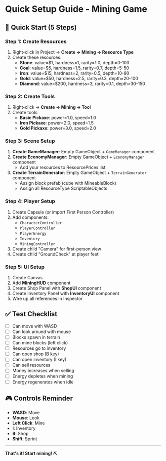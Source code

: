 # Quick Setup Guide - Mining Game

## 🎯 Quick Start (5 Steps)

### Step 1: Create Resources
1. Right-click in Project → **Create → Mining → Resource Type**
2. Create these resources:
   - **Stone**: value=$1, hardness=1, rarity=1.0, depth=0-100
   - **Coal**: value=$5, hardness=1.5, rarity=0.7, depth=5-50
   - **Iron**: value=$15, hardness=2, rarity=0.5, depth=10-80
   - **Gold**: value=$50, hardness=2.5, rarity=0.3, depth=20-100
   - **Diamond**: value=$200, hardness=3, rarity=0.1, depth=30-150

### Step 2: Create Tools
1. Right-click → **Create → Mining → Tool**
2. Create tools:
   - **Basic Pickaxe**: power=1.0, speed=1.0
   - **Iron Pickaxe**: power=2.0, speed=1.5
   - **Gold Pickaxe**: power=3.0, speed=2.0

### Step 3: Scene Setup
1. **Create GameManager**: Empty GameObject + `GameManager` component
2. **Create EconomyManager**: Empty GameObject + `EconomyManager` component
   - Add your resources to ResourcePrices list
3. **Create TerrainGenerator**: Empty GameObject + `TerrainGenerator` component
   - Assign block prefab (cube with MineableBlock)
   - Assign all ResourceType ScriptableObjects

### Step 4: Player Setup
1. Create Capsule (or import First Person Controller)
2. Add components:
   - `CharacterController`
   - `PlayerController`
   - `PlayerEnergy`
   - `Inventory`
   - `MiningController`
3. Create child "Camera" for first-person view
4. Create child "GroundCheck" at player feet

### Step 5: UI Setup
1. Create Canvas
2. Add **MiningHUD** component
3. Create Shop Panel with **ShopUI** component
4. Create Inventory Panel with **InventoryUI** component
5. Wire up all references in Inspector

## ✅ Test Checklist
- [ ] Can move with WASD
- [ ] Can look around with mouse
- [ ] Blocks spawn in terrain
- [ ] Can mine blocks (left click)
- [ ] Resources go to inventory
- [ ] Can open shop (B key)
- [ ] Can open inventory (I key)
- [ ] Can sell resources
- [ ] Money increases when selling
- [ ] Energy depletes when mining
- [ ] Energy regenerates when idle

## 🎮 Controls Reminder
- **WASD**: Move
- **Mouse**: Look
- **Left Click**: Mine
- **I**: Inventory
- **B**: Shop
- **Shift**: Sprint

---

**That's it! Start mining! ⛏️**
